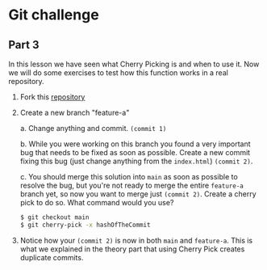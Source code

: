# Git challenge

## Part 3

In this lesson we have seen what Cherry Picking is and when to use it. Now we will do some exercises to test how this function works in a real repository.

1.  Fork this [repository](https://github.com/djabif/git-challenge-part3)

2.  Create a new branch "feature-a"

    a. Change anything and commit. `(commit 1)`

    b. While you were working on this branch you found a very important bug that needs to be fixed as soon as possible. Create a new commit fixing this bug (just change anything from the `index.html`) `(commit 2)`.

    c. You should merge this solution into `main` as soon as possible to resolve the bug, but you're not ready to merge the entire `feature-a` branch yet, so now you want to merge just `(commit 2)`. Create a cherry pick to do so. What command would you use?

    ```bash
    $ git checkout main
    $ git cherry-pick -x hashOfTheCommit
    ```

3.  Notice how your `(commit 2)` is now in both `main` and `feature-a`. This is what we explained in the theory part that using Cherry Pick creates duplicate commits.
